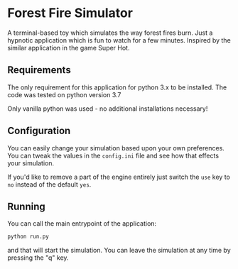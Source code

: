 # Forest Fire Simulator
A terminal-based toy which simulates the way forest fires burn. Just a hypnotic
application which is fun to watch for a few minutes. Inspired by the similar
application in the game Super Hot.

## Requirements
The only requirement for this application for python 3.x to be installed. The
code was tested on python version 3.7

Only vanilla python was used - no additional installations necessary!


## Configuration
You can easily change your simulation based upon your own preferences. You can
tweak the values in the `config.ini` file and see how that effects your 
simulation. 

If you'd like to remove a part of the engine entirely just switch the `use` key
to `no` instead of the default `yes`.


## Running
You can call the main entrypoint of the application:

```bash
python run.py
```

and that will start the simulation. You can leave the simulation at any time
by pressing the "q" key.